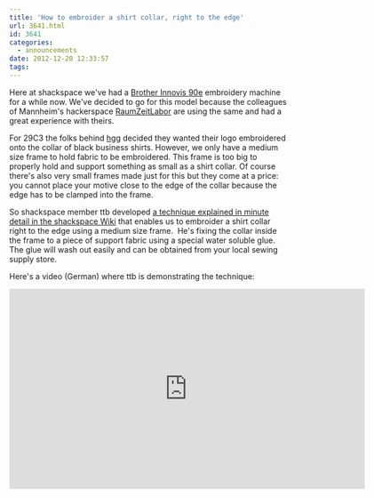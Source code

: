```yaml
---
title: 'How to embroider a shirt collar, right to the edge'
url: 3641.html
id: 3641
categories:
  - announcements
date: 2012-12-20 12:33:57
tags:
---
```


Here at shackspace we've had a [Brother Innovis 90e](http://welcome.brother.com/ae-en/products-services/home-sewing-machines/innov-is-90e.html) embroidery machine for a while now. We've decided to go for this model because the colleagues of Mannheim's hackerspace [RaumZeitLabor](http://raumzeitlabor.de/) are using the same and had a great experience with theirs.

For 29C3 the folks behind [hgg](http://hgg.aero/) decided they wanted their logo embroidered onto the collar of black business shirts.
However, we only have a medium size frame to hold fabric to be embroidered. This frame is too big to properly hold and support something as small as a shirt collar.
Of course there's also very small frames made just for this but they come at a price: you cannot place your motive close to the edge of the collar because the edge has to be clamped into the frame.

So shackspace member ttb developed [a technique explained in minute detail in the shackspace Wiki](https://blog.shackspace.de/wiki/doku.php?id=stickmaschine:hemdkragenbesticken) that enables us to embroider a shirt collar right to the edge using a medium size frame.  He's fixing the collar inside the frame to a piece of support fabric using a special water soluble glue. The glue will wash out easily and can be obtained from your local sewing supply store.

Here's a video (German) where ttb is demonstrating the technique:
<iframe src="http://www.youtube.com/embed/3-n_JvHelcs?feature=player_detailpage" height="360" width="640" allowfullscreen="" frameborder="0"></iframe>
